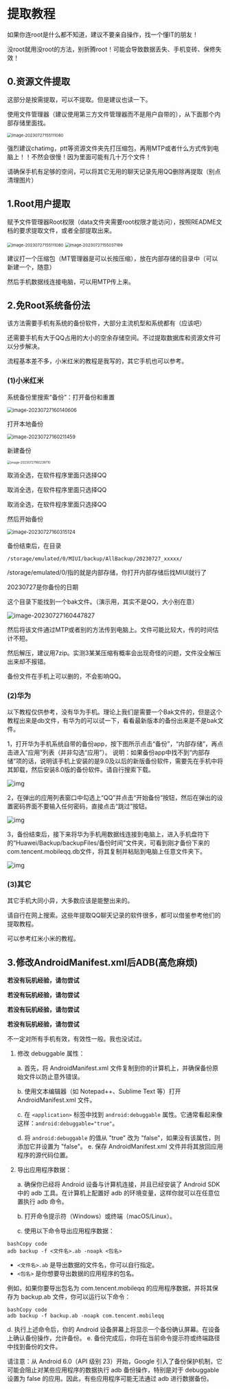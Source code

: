 # 提取教程

如果你连root是什么都不知道，建议不要亲自操作，找一个懂IT的朋友！

没root就用没root的方法，别折腾root！可能会导致数据丢失、手机变砖、保修失效！

## 0.资源文件提取

这部分是按需提取，可以不提取。但是建议也读一下。

使用文件管理器（建议使用第三方文件管理器而不是用户自带的），从下面那个内部存储里面找。

<img src="提取教程/image-20230727155111080.png" alt="image-20230727155111080" style="zoom:67%;" />

强烈建议chatimg，ptt等资源文件夹先打压缩包，再用MTP或者什么方式传到电脑上！！不然会很慢！因为里面可能有几十万个文件！

请确保手机有足够的空间，可以将其它无用的聊天记录先用QQ删除再提取（别点清理图片）



## 1.Root用户提取

赋予文件管理器Root权限（data文件夹需要root权限才能访问），按照README文档的要求提取文件，或者全部提取出来。

<img src="提取教程/image-20230727155111080.png" alt="image-20230727155111080" style="zoom: 67%;" />

<img src="提取教程/image-20230727155037189.png" alt="image-20230727155037189" style="zoom:67%;" />

建议打一个压缩包（MT管理器是可以长按压缩），放在内部存储的目录中（可以新建一个，随意）

然后手机数据线连接电脑，可以用MTP传上来。



## 2.免Root系统备份法

该方法需要手机有系统的备份软件，大部分主流机型和系统都有（应该吧）

还需要手机有大于QQ占用的大小的空余存储空间。不过提取数据库和资源文件可以分步解决。

流程基本差不多，小米红米的教程是我写的，其它手机也可以参考。

### (1)小米红米

系统备份里搜索“备份”：打开备份和重置

<img src="提取教程/image-20230727160140606.png" alt="image-20230727160140606" style="zoom:80%;" />





打开本地备份

<img src="提取教程/image-20230727160211459.png" alt="image-20230727160211459" style="zoom:80%;" />

新建备份

<img src="提取教程/image-20230727160239710.png" alt="image-20230727160239710" style="zoom:50%;" />

取消全选，在软件程序里面只选择QQ

取消全选，在软件程序里面只选择QQ

取消全选，在软件程序里面只选择QQ

然后开始备份

<img src="提取教程/image-20230727160315124.png" alt="image-20230727160315124" style="zoom:80%;" />

备份结束后，在目录

```
/storage/emulated/0/MIUI/backup/AllBackup/20230727_xxxxx/
```

/storage/emulated/0/指的就是内部存储，你打开内部存储后找MIUI就行了

20230727是你备份的日期

这个目录下能找到一个bak文件。（演示用，其实不是QQ，大小别在意）

![image-20230727160447827](提取教程/image-20230727160447827.png)

然后将该文件通过MTP或者别的方法传到电脑上。文件可能比较大，传的时间估计不短。

然后解压，建议用7zip。实测3某某压缩有概率会出现奇怪的问题，文件没全解压出来却不报错。

备份文件在手机上可以删的，不会影响QQ。



### (2)华为

以下教程仅供参考，没有华为手机。理论上我们是需要一个Bak文件的，但是这个教程出来是db文件，有华为的可以试一下，看看最新版本的备份出来是不是bak文件。

1，打开华为手机系统自带的备份app，按下图所示点击“备份”，“内部存储”，再点击进入“应用”列表（并非勾选“应用”）。
说明：如果备份app中找不到“内部存储”项的话，说明该手机上安装的是9.0及以后的新版备份软件，需要先在手机中将其卸载，然后安装8.0版的备份软件。请自行搜索下载。

![img](提取教程/1.jpg)

2，在弹出的应用列表窗口中勾选上“QQ”并点击“开始备份”按钮，然后在弹出的设置密码界面不要输入任何密码，直接点击“跳过”按钮。

![img](提取教程/2.jpg)

3，备份结束后，接下来将华为手机用数据线连接到电脑上，进入手机盘符下的“Huawei/Backup/backupFiles/备份时间”文件夹，可看到刚才备份下来的com.tencent.mobileqq.db文件，将其复制并粘贴到电脑上任意文件夹下。

![img](提取教程/3.jpg)

### (3)其它

其它手机大同小异，大多数应该是能整出来的。

请自行在网上搜索。这些年提取QQ聊天记录的软件很多，都可以借鉴参考他们的提取教程。

可以参考红米小米的教程。

## 3.修改AndroidManifest.xml后ADB(高危麻烦)

**若没有玩机经验，请勿尝试**

**若没有玩机经验，请勿尝试**

**若没有玩机经验，请勿尝试**

**若没有玩机经验，请勿尝试**

不一定对所有手机有效，有效性一般。我也没试过。

1. 修改 debuggable 属性： 

   a. 首先，将 AndroidManifest.xml 文件复制到你的计算机上，并确保备份原始文件以防止意外错误。 

   b. 使用文本编辑器（如 Notepad++、Sublime Text 等）打开 AndroidManifest.xml 文件。

   c. 在 `<application>` 标签中找到 `android:debuggable` 属性。它通常看起来像这样：`android:debuggable="true"`。 

   d. 将 `android:debuggable` 的值从 "true" 改为 "false"，如果没有该属性，则添加它并设置为 "false"。 e. 保存 AndroidManifest.xml 文件并将其放回应用程序的源代码位置。

2. 导出应用程序数据： 

   a. 确保你已经将 Android 设备与计算机连接，并且已经安装了 Android SDK 中的 adb 工具。在计算机上配置好 adb 的环境变量，这样你就可以在任意位置执行 adb 命令。 

   b. 打开命令提示符（Windows）或终端（macOS/Linux）。 

   c. 使用以下命令导出应用程序数据：

```
bashCopy code
adb backup -f <文件名>.ab -noapk <包名>
```

- `<文件名>.ab` 是导出数据的文件名，你可以自行指定。
- `<包名>` 是你想要导出数据的应用程序的包名。

例如，如果你要导出包名为 com.tencent.mobileqq 的应用程序数据，并将其保存为 backup.ab 文件，你可以运行以下命令：

```
bashCopy code
adb backup -f backup.ab -noapk com.tencent.mobileqq
```

d. 执行上述命令后，你的 Android 设备屏幕上将显示一个备份确认屏幕。在设备上确认备份操作，允许备份。 e. 备份完成后，你将在当前命令提示符或终端路径中找到备份的文件。

请注意：从 Android 6.0（API 级别 23）开始，Google 引入了备份保护机制，它可能会阻止对某些应用程序的数据执行 adb 备份操作，特别是对于 debuggable 设置为 false 的应用。因此，有些应用程序可能无法通过 adb 进行数据备份。